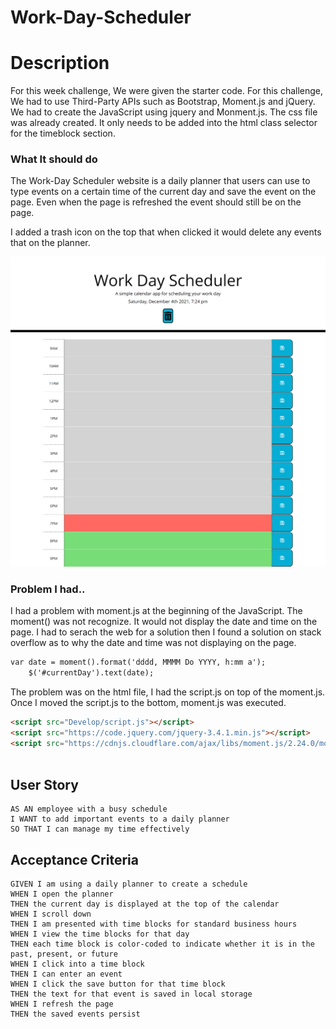 # Work-Day-Scheduler
# Description
For this week challenge, We were given the starter code. For this challenge, We had to use Third-Party APIs such as Bootstrap, Moment.js and jQuery. We had to create the JavaScript using jquery and Monment.js. The css file was already created. It only needs to be added into the html class selector for the timeblock section.       

### What It should do
The Work-Day Scheduler website is a daily planner that users can use to type events on a certain time of the current day and save the event on the page. Even when the page is refreshed the event should still be on the page.

I added a trash icon on the top that when clicked it would delete any events that on the planner. 

![Work Day Scheduler](./Develop/workday-scheduler.png)
 

### Problem I had..
I had a problem with moment.js at the beginning of the JavaScript. The moment() was not recognize. It would not display the date and time on the page. I had to serach the web for a solution then I found a solution on stack overflow as to why the date and time was not displaying on the page. 

```html
var date = moment().format('dddd, MMMM Do YYYY, h:mm a');
    $('#currentDay').text(date);
```
The problem was on the html file, I had the script.js on top of the moment.js. Once I moved the script.js to the bottom, moment.js was executed.

```html
<script src="Develop/script.js"></script>
<script src="https://code.jquery.com/jquery-3.4.1.min.js"></script>
<script src="https://cdnjs.cloudflare.com/ajax/libs/moment.js/2.24.0/moment.min.js"></script>
   
```
## User Story
```
AS AN employee with a busy schedule
I WANT to add important events to a daily planner
SO THAT I can manage my time effectively
```
## Acceptance Criteria
```
GIVEN I am using a daily planner to create a schedule
WHEN I open the planner
THEN the current day is displayed at the top of the calendar
WHEN I scroll down
THEN I am presented with time blocks for standard business hours
WHEN I view the time blocks for that day
THEN each time block is color-coded to indicate whether it is in the past, present, or future
WHEN I click into a time block
THEN I can enter an event
WHEN I click the save button for that time block
THEN the text for that event is saved in local storage
WHEN I refresh the page
THEN the saved events persist
```